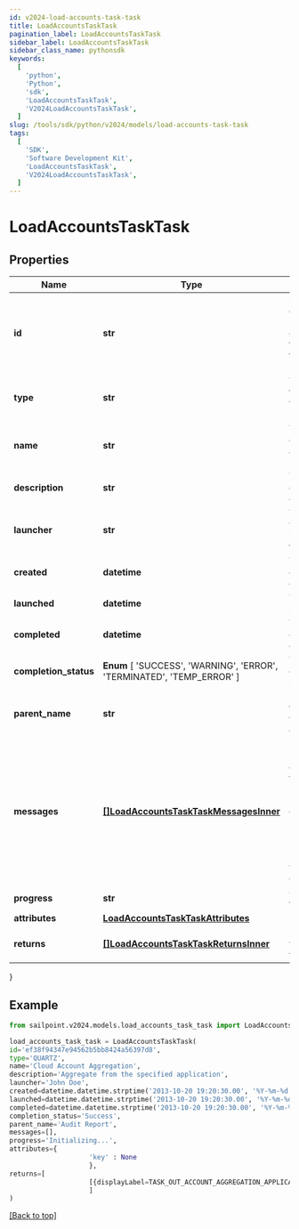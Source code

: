 ```yaml
---
id: v2024-load-accounts-task-task
title: LoadAccountsTaskTask
pagination_label: LoadAccountsTaskTask
sidebar_label: LoadAccountsTaskTask
sidebar_class_name: pythonsdk
keywords:
  [
    'python',
    'Python',
    'sdk',
    'LoadAccountsTaskTask',
    'V2024LoadAccountsTaskTask',
  ]
slug: /tools/sdk/python/v2024/models/load-accounts-task-task
tags:
  [
    'SDK',
    'Software Development Kit',
    'LoadAccountsTaskTask',
    'V2024LoadAccountsTaskTask',
  ]
---
```


# LoadAccountsTaskTask

## Properties

| Name | Type | Description | Notes |
| --- | --- | --- | --- |
| **id** | **str** | System-generated unique ID of the task this taskStatus represents | [optional] |
| **type** | **str** | Type of task this task represents | [optional] |
| **name** | **str** | The name of the aggregation process | [optional] |
| **description** | **str** | The description of the task | [optional] |
| **launcher** | **str** | The user who initiated the task | [optional] |
| **created** | **datetime** | The Task creation date | [optional] |
| **launched** | **datetime** | The task start date | [optional] |
| **completed** | **datetime** | The task completion date | [optional] |
| **completion_status** | **Enum** [ 'SUCCESS', 'WARNING', 'ERROR', 'TERMINATED', 'TEMP_ERROR' ] | Task completion status. | [optional] |
| **parent_name** | **str** | Name of the parent task if exists. | [optional] |
| **messages** | [**[]LoadAccountsTaskTaskMessagesInner**](load-accounts-task-task-messages-inner) | List of the messages dedicated to the report. From task definition perspective here usually should be warnings or errors. | [optional] |
| **progress** | **str** | Current task state. | [optional] |
| **attributes** | [**LoadAccountsTaskTaskAttributes**](load-accounts-task-task-attributes) |  | [optional] |
| **returns** | [**[]LoadAccountsTaskTaskReturnsInner**](load-accounts-task-task-returns-inner) | Return values from the task | [optional] |

}

## Example

```python
from sailpoint.v2024.models.load_accounts_task_task import LoadAccountsTaskTask

load_accounts_task_task = LoadAccountsTaskTask(
id='ef38f94347e94562b5bb8424a56397d8',
type='QUARTZ',
name='Cloud Account Aggregation',
description='Aggregate from the specified application',
launcher='John Doe',
created=datetime.datetime.strptime('2013-10-20 19:20:30.00', '%Y-%m-%d %H:%M:%S.%f'),
launched=datetime.datetime.strptime('2013-10-20 19:20:30.00', '%Y-%m-%d %H:%M:%S.%f'),
completed=datetime.datetime.strptime('2013-10-20 19:20:30.00', '%Y-%m-%d %H:%M:%S.%f'),
completion_status='Success',
parent_name='Audit Report',
messages=[],
progress='Initializing...',
attributes={
                    'key' : None
                    },
returns=[
                    [{displayLabel=TASK_OUT_ACCOUNT_AGGREGATION_APPLICATIONS, attributeName=applications}, {displayLabel=TASK_OUT_ACCOUNT_AGGREGATION_TOTAL, attributeName=total}, {displayLabel=TASK_OUT_ACCOUNT_AGGREGATION_OPTIMIZED, attributeName=optimizedAggregation}, {displayLabel=TASK_OUT_ACCOUNT_AGGREGATION_IGNORED, attributeName=ignored}, {displayLabel=TASK_OUT_UNCHANGED_ACCOUNTS, attributeName=optimized}, {displayLabel=TASK_OUT_ACCOUNT_AGGREGATION_CREATED, attributeName=created}, {displayLabel=TASK_OUT_ACCOUNT_AGGREGATION_UPDATED, attributeName=updated}, {displayLabel=TASK_OUT_ACCOUNT_AGGREGATION_DELETED, attributeName=deleted}, {displayLabel=TASK_OUT_ACCOUNT_AGGREGATION_MANAGER_CHANGES, attributeName=managerChanges}, {displayLabel=TASK_OUT_ACCOUNT_AGGREGATION_BUSINESS_ROLE_CHANGES, attributeName=detectedRoleChanges}, {displayLabel=TASK_OUT_ACCOUNT_AGGREGATION_EXCEPTION_CHANGES, attributeName=exceptionChanges}, {displayLabel=TASK_OUT_ACCOUNT_AGGREGATION_POLICIES, attributeName=policies}, {displayLabel=TASK_OUT_ACCOUNT_AGGREGATION_POLICY_VIOLATIONS, attributeName=policyViolations}, {displayLabel=TASK_OUT_ACCOUNT_AGGREGATION_POLICY_NOTIFICATIONS, attributeName=policyNotifications}, {displayLabel=TASK_OUT_ACCOUNT_AGGREGATION_SCORES_CHANGED, attributeName=scoresChanged}, {displayLabel=TASK_OUT_ACCOUNT_AGGREGATION_SNAPSHOTS_CREATED, attributeName=snapshotsCreated}, {displayLabel=TASK_OUT_ACCOUNT_AGGREGATION_SCOPES_CREATED, attributeName=scopesCreated}, {displayLabel=TASK_OUT_ACCOUNT_AGGREGATION_SCOPES_CORRELATED, attributeName=scopesCorrelated}, {displayLabel=TASK_OUT_ACCOUNT_AGGREGATION_SCOPES_SELECTED, attributeName=scopesSelected}, {displayLabel=TASK_OUT_ACCOUNT_AGGREGATION_SCOPES_DORMANT, attributeName=scopesDormant}, {displayLabel=TASK_OUT_ACCOUNT_AGGREGATION_UNSCOPED_IDENTITIES, attributeName=unscopedIdentities}, {displayLabel=TASK_OUT_ACCOUNT_AGGREGATION_CERTIFICATIONS_CREATED, attributeName=certificationsCreated}, {displayLabel=TASK_OUT_ACCOUNT_AGGREGATION_CERTIFICATIONS_DELETED, attributeName=certificationsDeleted}, {displayLabel=TASK_OUT_ACCOUNT_AGGREGATION_APPLICATIONS_GENERATED, attributeName=applicationsGenerated}, {displayLabel=TASK_OUT_ACCOUNT_AGGREGATION_MANAGED_ATTRIBUTES_PROMOTED, attributeName=managedAttributesCreated}, {displayLabel=TASK_OUT_ACCOUNT_AGGREGATION_MANAGED_ATTRIBUTES_PROMOTED_BY_APP, attributeName=managedAttributesCreatedByApplication}, {displayLabel=TASK_OUT_ACCOUNT_AGGREGATION_IDENTITYENTITLEMENTS_CREATED, attributeName=identityEntitlementsCreated}, {displayLabel=TASK_OUT_ACCOUNT_AGGREGATION_GROUPS_CREATED, attributeName=groupsCreated}]
                    ]
)

```

[[Back to top]](#)
